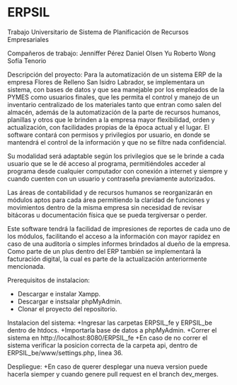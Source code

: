 # ERPSIL
Trabajo Universitario de Sistema de Planificación de Recursos Empresariales

Compañeros de trabajo:
Jenniffer Pérez
Daniel Olsen Yu
Roberto Wong
Sofía Tenorio

Descripción del proyecto:
Para la automatización de un sistema ERP de la empresa Flores de Relleno San Isidro Labrador, se implementara un sistema, con bases de datos y que sea manejable por los empleados de la PYMES como usuarios finales, que les permita el control y manejo de un inventario centralizado de los materiales tanto que entran como salen del almacén, además de la automatización de la parte de recursos humanos, planillas y otros que le brinden a la empresa mayor flexibilidad, orden y actualización, con facilidades propias de la época actual y el lugar.
El software contará con permisos y privilegios por usuario, en donde se mantendrá el control de la información y que no se filtre nada confidencial.
  
Su modalidad será adaptable según los privilegios que se le brinde a cada usuario que se le dé acceso al programa, permitiéndoles acceder al programa desde cualquier computador con conexión a internet y siempre y cuando cuenten con un usuario y contraseña previamente autorizados.	
  
Las áreas de contabilidad y de recursos humanos se reorganizarán en módulos aptos para cada área permitiendo la claridad de funciones y movimientos dentro de la misma empresa sin necesidad de revisar bitácoras u documentación física que se pueda tergiversar o perder.
  
Este software tendrá la facilidad de impresiones de reportes de cada uno de los módulos, facilitando el acceso a la información con mayor rapidez en caso de una auditoría o simples informes brindados al dueño de la empresa.
Como parte de un plus dentro del ERP también se implementará la facturación digital, la cual es parte de la actualización anteriormente mencionada.

Prerequisitos de instalacion: 
+ Descargar e instalar Xampp.
+ Descargar e instsalar phpMyAdmin.
+ Clonar el proyecto del repositorio.

Instalacion del sistema:
+Ingresar las carpetas ERPSIL_fe y ERPSIL_be dentro de htdocs.
+Importarla base de datos a phpMyAdmin.
+Correr el sistema en http://localhost:8080/ERPSIL_fe
+En caso de no correr el sistema verificar la posicion correcta de la carpeta api, dentro de ERPSIL_be/www/settings.php, linea 36.

Despliegue:
+En caso de querer desplegar una nueva version puede hacerla siemper y cuando genere pull request en el branch dev_merges.
